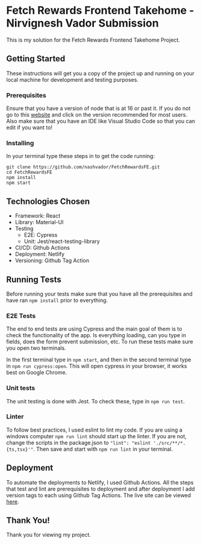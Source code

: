 # Fetch Rewards Frontend Takehome - Nirvignesh Vador Submission

This is my solution for the Fetch Rewards Frontend Takehome Project.

## Getting Started

These instructions will get you a copy of the project up and running on your local machine for development and testing purposes.

### Prerequisites

Ensure that you have a version of node that is at 16 or past it. If you do not go to this [website](https://nodejs.org/en/) and click on the version recommended for most users. Also make sure that you have an IDE like Visual Studio Code so that you can edit if you want to!

### Installing

In your terminal type these steps in to get the code running:

```
git clone https://github.com/nashvador/FetchRewardsFE.git
cd FetchRewardsFE
npm install
npm start
```

## Technologies Chosen

- Framework: React
- Library: Material-UI
- Testing
    - E2E: Cypress
    - Unit: Jest/react-testing-library
- CI/CD: Github Actions
- Deployment: Netlify
- Versioning: Github Tag Action

## Running Tests

Before running your tests make sure that you have all the prerequisites and have ran ```npm install``` prior to everything.

### E2E Tests

The end to end tests are using Cypress and the main goal of them is to check the functionality of the app. Is everything loading, can you type in fields, does the form prevent submission, etc. To run these tests make sure you open two terminals.

In the first terminal type in ```npm start```, and then in the second terminal type in ```npm run cypress:open```. This will open cypress in your browser, it works best on Google Chrome.

### Unit tests

The unit testing is done with Jest. To check these, type in ```npm run test```.

### Linter

To follow best practices, I used eslint to lint my code. If you are using a windows computer ```npm run lint``` should start up the linter. If you are not, change the scripts in the package.json to ```"lint": "eslint './src/**/*.{ts,tsx}'"```. Then save and start with ```npm run lint``` in your terminal.

## Deployment

To automate the deployments to Netlify, I used Github Actions. All the steps that test and lint are prerequisites to deployment and after deployment I add version tags to each using Github Tag Actions. The live site can be viewed [here](https://fetchrwards-fe-nashvador.netlify.app/).

## Thank You!

Thank you for viewing my project.
